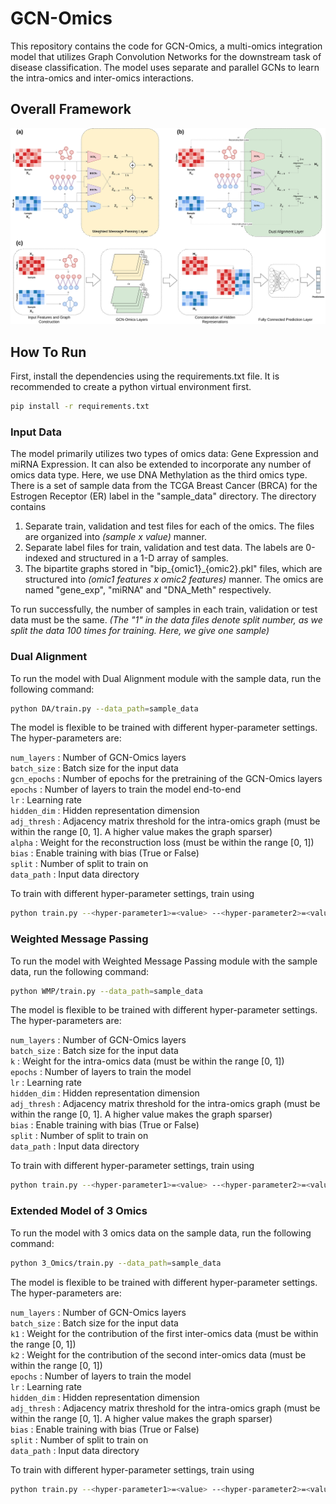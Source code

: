 # GCN-Omics

This repository contains the code for GCN-Omics, a multi-omics integration model that utilizes Graph Convolution Networks for the downstream task of disease classification. The model uses separate and parallel GCNs to learn the intra-omics and inter-omics interactions.

## Overall Framework
<img src="GCN-Omics/Arch.jpg">

## How To Run

First, install the dependencies using the requirements.txt file. It is recommended to create a python virtual environment first.
```bash
pip install -r requirements.txt
```

### Input Data
The model primarily utilizes two types of omics data: Gene Expression and miRNA Expression. It can also be extended to incorporate any number of omics data type. Here, we use DNA Methylation as the third omics type. There is a set of sample data from the TCGA Breast Cancer (BRCA) for the Estrogen Receptor (ER) label in the "sample_data" directory. The directory contains <br>
1. Separate train, validation and test files for each of the omics. The files are organized into *(sample x value)* manner. <br>
2. Separate label files for train, validation and test data. The labels are 0-indexed and structured in a 1-D array of samples. <br>
3. The bipartite graphs stored in "bip_{omic1}_{omic2}.pkl" files, which are structured into *(omic1 features x omic2 features)* manner. The omics are named "gene_exp", "miRNA" and "DNA_Meth" respectively. <br>

To run successfully, the number of samples in each train, validation or test data must be the same.  *(The "1" in the data files denote split number, as we split the data 100 times for training. Here, we give one sample)*

### Dual Alignment
To run the model with Dual Alignment module with the sample data, run the following command:
```bash
python DA/train.py --data_path=sample_data
```

The model is flexible to be trained with different hyper-parameter settings. The hyper-parameters are:

```num_layers``` : Number of GCN-Omics layers <br>
```batch_size``` : Batch size for the input data <br>
```gcn_epochs``` : Number of epochs for the pretraining of the GCN-Omics layers <br>
```epochs``` : Number of layers to train the model end-to-end <br>
```lr``` : Learning rate <br>
```hidden_dim``` : Hidden representation dimension <br>
```adj_thresh``` : Adjacency matrix threshold for the intra-omics graph (must be within the range [0, 1]. A higher value makes the graph sparser) <br>
```alpha``` : Weight for the reconstruction loss (must be within the range [0, 1]) <br>
```bias``` : Enable training with bias (True or False) <br>
```split``` : Number of split to train on <br>
```data_path``` : Input data directory <br>

To train with different hyper-parameter settings, train using
```bash
python train.py --<hyper-parameter1>=<value> --<hyper-parameter2>=<value> ...
```

### Weighted Message Passing
To run the model with Weighted Message Passing module with the sample data, run the following command:
```bash
python WMP/train.py --data_path=sample_data
```

The model is flexible to be trained with different hyper-parameter settings. The hyper-parameters are:

```num_layers``` : Number of GCN-Omics layers <br>
```batch_size``` : Batch size for the input data <br>
```k``` : Weight for the intra-omics data (must be within the range [0, 1]) <br>
```epochs``` : Number of layers to train the model <br>
```lr``` : Learning rate <br>
```hidden_dim``` : Hidden representation dimension <br>
```adj_thresh``` : Adjacency matrix threshold for the intra-omics graph (must be within the range [0, 1]. A higher value makes the graph sparser) <br>
```bias``` : Enable training with bias (True or False) <br>
```split``` : Number of split to train on <br>
```data_path``` : Input data directory <br>

To train with different hyper-parameter settings, train using
```bash
python train.py --<hyper-parameter1>=<value> --<hyper-parameter2>=<value> ...
```

### Extended Model of 3 Omics
To run the model with 3 omics data on the sample data, run the following command:
```bash
python 3_Omics/train.py --data_path=sample_data
```

The model is flexible to be trained with different hyper-parameter settings. The hyper-parameters are:

```num_layers``` : Number of GCN-Omics layers <br>
```batch_size``` : Batch size for the input data <br>
```k1``` : Weight for the contribution of the first inter-omics data  (must be within the range [0, 1]) <br>
```k2``` : Weight for the contribution of the second inter-omics data (must be within the range [0, 1]) <br>
```epochs``` : Number of layers to train the model <br>
```lr``` : Learning rate <br>
```hidden_dim``` : Hidden representation dimension <br>
```adj_thresh``` : Adjacency matrix threshold for the intra-omics graph (must be within the range [0, 1]. A higher value makes the graph sparser) <br>
```bias``` : Enable training with bias (True or False) <br>
```split``` : Number of split to train on <br>
```data_path``` : Input data directory <br>

To train with different hyper-parameter settings, train using
```bash
python train.py --<hyper-parameter1>=<value> --<hyper-parameter2>=<value> ...
```
